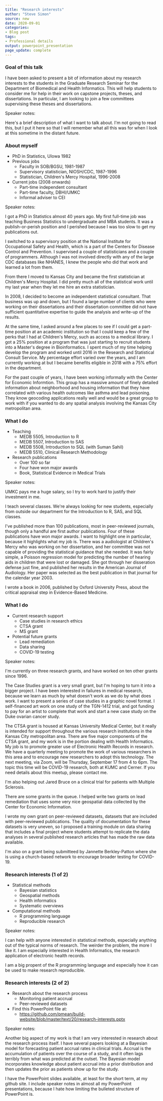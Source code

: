 ```yaml
---
title: "Research interests"
author: "Steve Simon"
source: new
date: 2020-09-01
categories:
- Blog post
tags:
- Professional details
output: powerpoint_presentation
page_update: complete
---
```


### Goal of this talk

I have been asked to present a bit of information about my research interests to the students in the Graduate Research Seminar for the Department of Biomedical and Health Informatics. This will help students to consider me for help in their work on capstone projects, theses, and dissertations. In particular, I am looking to join a few committees supervising these theses and dissertations.

<div class="notes">

Speaker notes:

Here's a brief description of what I want to talk about. I'm not going to read this, but I put it here so that I will remember what all this was for when I look at this sometime in the distant future.

</div>

### About myself
+ PhD in Statistics, UIowa 1982
+ Previous jobs
  + Faculty in SOB/BGSU, 1981-1987
  + Supervisory statistician, NIOSH/CDC, 1987-1996
  + Statistician, Children's Mercy Hospital, 1996-2008
+ Current jobs (2008 onwards)
  + Part-time independent consultant
  + Part-time faculty, DBHI/UMKC
  + Informal adviser to CEI

<div class="notes">

Speaker notes:

I got a PhD in Statistics almost 40 years ago. My first full-time job was teaching Business Statistics to undergraduate and MBA students. It was a publish-or-perish position and I perished because I was too slow to get my publications out.

I switched to a supervisory position at the National Institute for Occupational Safety and Health, which is a part of the Centers for Disease Control and Prevention. I supervised a couple of statisticians and a couple of programmers. Although I was not involved directly with any of the large CDC databases like NHANES, I knew the people who did that work and learned a lot from them.

From there I moved to Kansas City and became the first statistician at Children's Mercy Hospital. I did pretty much all of the statistical work until my last year when they let me hire an extra statistician.

In 2008, I decided to become an independent statistical consultant. That business was up and down, but I found a large number of clients who were working on their dissertations and their dissertation committee did not have sufficient quantitative expertise to guide the analysis and write-up of the results.

At the same time, I asked around a few places to see if I could get a part-time position at an academic institution so that I could keep a few of the perks that I had at Children's Mercy, such as access to a medical library. I got a 25% position at a program that was just starting to recruit students into a Master's degree in Bioinformatics. I spent much of my time helping develop the program and worked until 2016 in the Research and Statistical Consult Service. My percentage effort varied over the years, and I am currently working at but I became benefits eligible in 2018 with a 75% effort in the department.

For the past couple of years, I have been working informally with the Center for Economic Informtion. This group has a massive amount of finely detailed information about neighborhood and housing information that they have correlated with various health outcomes like asthma and lead poisoning. They know geocoding applications really well and would be a great group to work with if you wanted to do any spatial analysis involving the Kansas City metropolitan area.

</div>

### What I do
+ Teaching
  + MEDB 5505, Introduction to R
  + MEDB 5507, Introduction to SAS
  + MEDB 5508, Introduction to SQL (with Suman Sahil)
  + MEDB 5510, Clinical Research Methodology
+ Research publications
  + Over 100 so far
  + Four have won major awards
  + Book, Statistical Evidence in Medical Trials
  
  
<div class="notes">

Speaker notes:

UMKC pays me a huge salary, so I try to work hard to justify their investment in me.

I teach several classes. We're always looking for new students, especially from outside our department for the Introduction to R, SAS, and SQL classes.

I've published more than 100 publications, most in peer-reviewed journals, though only a handful are first author publications. Four of these publications have won major awards. I want to highlight one in particular, because it highlights what my job is. There was a audiologist at Children's Mercy who was working on her dissertation, and her committee was not capable of providing the statistical guidance that she needed. It was fairly simple, a Poisson regression model for predicting the number of hearing aids in children that were lost or damaged. She got through her disseration defense just fine, and published her results in the American Journal of Audiology. Her paper was selected as the best publication in that journal for the calendar year 2003.

I wrote a book in 2006, published by Oxford University Press, about the critical appraisal step in Evidence-Based Medicine.

</div>
  
### What I do
+ Current research support
  + Case studies in research ethics
  + CTSA grant
  + MS grant
+ Potential future grants
  + Lead remediation
  + Data sharing
  + COVID-19 testing

<div class="notes">

Speaker notes:

I'm currently on three research grants, and have worked on ten other grants since 1996.

The Case Studies grant is a very small grant, but I'm hoping to turn it into a bigger project. I have been interested in failures in medical research, because we learn as much by what doesn't work as we do by what does work. I want to present a series of case studies in a graphic novel format. I self-financed art work on one study of the TGN-1412 trial, and got funding to pay for an artist to complete that work and start a new case study on the Duke ovarian cancer study.

The CTSA grant is housed at Kansas University Medical Center, but it really is intended for support throughout the various research institutions in the Kansas City metropolitan area. There are five major components of the CTSA grant, and my work is in the portion dealing with Health Informatics. My job is to promote greater use of Electronic Health Records in research. We have a quarterly meeting to promote the work of various researchers in this area and to encourage new researchers to adopt this technology. The next meeting, via Zoom, will be Thursday, September 17 from 4 to 6pm. The topic this time will be COVID-19 research, both at KUMC and Cerner. If you need details about this meetup, please contact me.

I'm also helping out Jared Bruce on a clinical trial for patients with Multiple Sclerosis.

There are some grants in the queue. I helped write two grants on lead remediation that uses some very nice geospatial data collected by the Center for Economic Information.

I wrote my own grant on peer-reviewed datasets, datasets that are included with peer-reviewed publications. The quality of documentation for these datasets is very uneven, so I proposed a training module on data sharing that includes a final project where students attempt to replicate the data analyses in several published research articles that has made the raw data available.

I'm also on a grant being submitteed by Jannette Berkley-Patton where she is using a church-based network to encourage broader testing for COVID-19.

</div>
  
### Research interests (1 of 2)
+ Statistical methods
  + Bayesian statistics
  + Geospatial methods
  + Health informatics
  + Systematic overviews
+ Computational methods
  + R programming language
  + Reproducible research

<div class="notes">

Speaker notes:

I can help with anyone interested in statistical methods, especially anything out of the typical norms of research. The weirder the problem, the more I like it. I am especially interested in Health Informatics, the research application of electronic health records.

I am a big propent of the R programming language and especially how it can be used to make research reproducible.

</div>

### Research interests (2 of 2)
+ Research about the research process
  + Monitoring patient accrual
  + Peer-reviewed datasets
+ Find this PowerPoint file at:
  + https://github.com/pmean/build-website/blob/master/text/20/research-interests.pptx

<div class="notes">

Speaker notes:

Another big aspect of my work is that I am very interested in research about the research process itself. I have several papers looking at a Bayesian model for forecasting patient accrual rates in clinical trials. Accrual is the accumulation of patients over the course of a study, and it often lags terribly from what was predicted at the outset. The Bayesian model incorporates knowledge about patient accrual into a prior distribution and then updates the prior as patients show up for the study.

I have the PowerPoint slides available, at least for the short term, at my github site. I include speaker notes in almost all my PowerPoint presentations, because I hate how limiting the bulleted structure of PowerPoint is.

</div>

